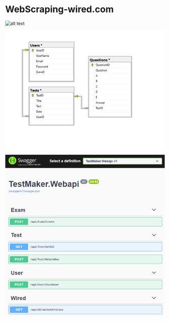 # WebScraping-wired.com








![alt text](https://github.com/atillarin/WebScraping-wired.com/blob/master/video.gif?raw=true)

![alt text](https://github.com/atillarin/WebScraping-wired.com/blob/master/DBdiagram.PNG?raw=true)

![alt text](https://github.com/atillarin/WebScraping-wired.com/blob/master/webapi.PNG?raw=true)
